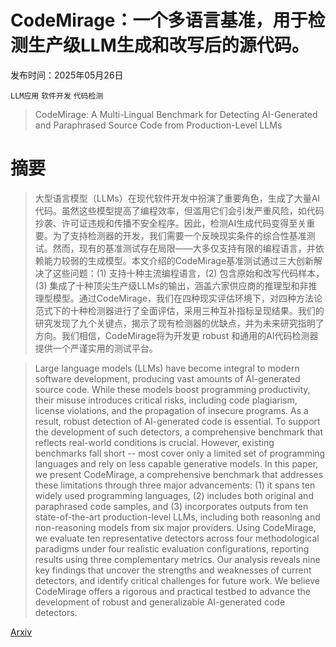 # CodeMirage：一个多语言基准，用于检测生产级LLM生成和改写后的源代码。

发布时间：2025年05月26日

`LLM应用` `软件开发` `代码检测`

> CodeMirage: A Multi-Lingual Benchmark for Detecting AI-Generated and Paraphrased Source Code from Production-Level LLMs

# 摘要

> 大型语言模型（LLMs）在现代软件开发中扮演了重要角色，生成了大量AI代码。虽然这些模型提高了编程效率，但滥用它们会引发严重风险，如代码抄袭、许可证违规和传播不安全程序。因此，检测AI生成代码变得至关重要。为了支持检测器的开发，我们需要一个反映现实条件的综合性基准测试。然而，现有的基准测试存在局限——大多仅支持有限的编程语言，并依赖能力较弱的生成模型。本文介绍的CodeMirage基准测试通过三大创新解决了这些问题：(1) 支持十种主流编程语言，(2) 包含原始和改写代码样本，(3) 集成了十种顶尖生产级LLMs的输出，涵盖六家供应商的推理型和非推理型模型。通过CodeMirage，我们在四种现实评估环境下，对四种方法论范式下的十种检测器进行了全面评估，采用三种互补指标呈现结果。我们的研究发现了九个关键点，揭示了现有检测器的优缺点，并为未来研究指明了方向。我们相信，CodeMirage将为开发更 robust 和通用的AI代码检测器提供一个严谨实用的测试平台。

> Large language models (LLMs) have become integral to modern software development, producing vast amounts of AI-generated source code. While these models boost programming productivity, their misuse introduces critical risks, including code plagiarism, license violations, and the propagation of insecure programs. As a result, robust detection of AI-generated code is essential. To support the development of such detectors, a comprehensive benchmark that reflects real-world conditions is crucial. However, existing benchmarks fall short -- most cover only a limited set of programming languages and rely on less capable generative models. In this paper, we present CodeMirage, a comprehensive benchmark that addresses these limitations through three major advancements: (1) it spans ten widely used programming languages, (2) includes both original and paraphrased code samples, and (3) incorporates outputs from ten state-of-the-art production-level LLMs, including both reasoning and non-reasoning models from six major providers. Using CodeMirage, we evaluate ten representative detectors across four methodological paradigms under four realistic evaluation configurations, reporting results using three complementary metrics. Our analysis reveals nine key findings that uncover the strengths and weaknesses of current detectors, and identify critical challenges for future work. We believe CodeMirage offers a rigorous and practical testbed to advance the development of robust and generalizable AI-generated code detectors.

[Arxiv](https://arxiv.org/abs/2506.11059)